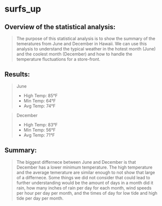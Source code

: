 # surfs_up

## Overview of the statistical analysis:

> The purpose of this statistical analysis is to show the summary of the temeratures from June and December in Hawaii. We can use this analysis to understand the typical weather in the hotest month (June) and the coolest month (December) and how to handle the temperature fluctuations for a store-front.

## Results:
> June
> - High Temp: 85&deg;F
> - Min Temp: 64&deg;F
> - Avg Temp: 74&deg;F

> December
> - High Temp: 83&deg;F
> - Min Temp: 56&deg;F
> - Avg Temp: 71&deg;F

## Summary:
> The biggest differnece between June and December is that December has a lower minimum temperature. The high temperature and the average temerature are similar enough to not show that large of a differnece. Some things we did not consider that could lead to further understanding would be the amount of days in a month did it rain, how many inches of rain per day for each month, wind speeds per hour per day per month, and the times of day for low tide and high tide per day per month. 